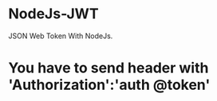 # NodeJs-JWT
JSON Web Token With NodeJs.

# You have to send header with 'Authorization':'auth @token'
